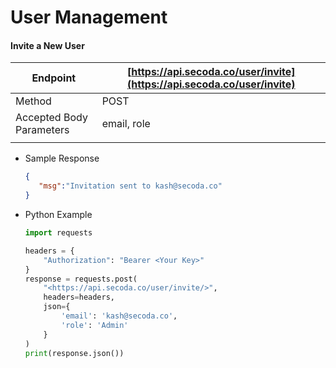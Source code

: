 # User Management

#### Invite a New User

| Endpoint                 | [https://api.secoda.co/user/invite](https://api.secoda.co/user/invite) |
| ------------------------ | ---------------------------------------------------------------------- |
| Method                   | POST                                                                   |
| Accepted Body Parameters | email, role                                                            |
|                          |                                                                        |

*   Sample Response

    ```json
    {
       "msg":"Invitation sent to kash@secoda.co"
    }
    ```
*   Python Example

    ```python
    import requests

    headers = {
        "Authorization": "Bearer <Your Key>"
    }
    response = requests.post(
    	"<https://api.secoda.co/user/invite/>",
    	headers=headers,
    	json={
    		'email': 'kash@secoda.co',
    		'role': 'Admin'
    	}
    )
    print(response.json())
    ```
